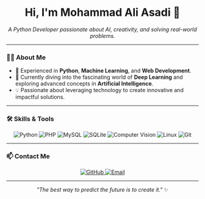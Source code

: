 <h1 align="center">Hi, I'm Mohammad Ali Asadi 👋</h1>

<p align="center">
  <i>A Python Developer passionate about AI, creativity, and solving real-world problems.</i>
</p>

---

### 👨‍💻 About Me
- 🔧 Experienced in **Python**, **Machine Learning**, and **Web Development**.  
- 🎯 Currently diving into the fascinating world of **Deep Learning** and exploring advanced concepts in **Artificial Intelligence**.  
- 💡 Passionate about leveraging technology to create innovative and impactful solutions.  


---

### 🛠️ Skills & Tools
<p align="center">
  <img src="https://img.shields.io/badge/Python-3776AB?style=for-the-badge&logo=python&logoColor=white" alt="Python"/>
  <img src="https://img.shields.io/badge/PHP-777BB4?style=for-the-badge&logo=php&logoColor=white" alt="PHP"/>
  <img src="https://img.shields.io/badge/MySQL-4479A1?style=for-the-badge&logo=mysql&logoColor=white" alt="MySQL"/>
  <img src="https://img.shields.io/badge/SQLite-003B57?style=for-the-badge&logo=sqlite&logoColor=white" alt="SQLite"/>
  <img src="https://img.shields.io/badge/Computer%20Vision-FF6F00?style=for-the-badge&logo=openai&logoColor=white" alt="Computer Vision"/>
  <img src="https://img.shields.io/badge/Linux-FCC624?style=for-the-badge&logo=linux&logoColor=black" alt="Linux"/>
  <img src="https://img.shields.io/badge/Git-F05032?style=for-the-badge&logo=git&logoColor=white" alt="Git"/>
</p>

---

### 📫 Contact Me
<p align="center">
  <a href="https://github.com/MohamadAliAsadi" target="_blank">
    <img src="https://img.shields.io/badge/GitHub-100000?style=for-the-badge&logo=github&logoColor=white" alt="GitHub"/>
  </a>
  <a href="MohamadAliAsadi@gmail.com" target="_blank">
    <img src="https://img.shields.io/badge/Email-D14836?style=for-the-badge&logo=gmail&logoColor=white" alt="Email"/>
  </a>
</p>

---

<p align="center">
  <i>"The best way to predict the future is to create it."</i> ✨
</p>
